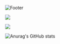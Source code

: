 ![Footer](https://capsule-render.vercel.app/api?type=waving&color=Fae878&height=300&section=footer&text=Welcome&fontSize=70&desc=yn0212%20GitHub%20Profile&fontColor=FFFFFF)



<a href="https://opencv.org/" target="_blank"><img src="https://img.shields.io/badge/opencv-ffE660?style=for-the-badge&logo=#5C3EE8&logoColor=ffff99"/></a>

<img src="https://img.shields.io/badge/Python-3776AB?style=for-the-badge&logo=Python&logoColor=white">

![Anurag's GitHub stats](https://github-readme-stats.vercel.app/api?username=yn0212&show_icons=true&theme=flag-india)


